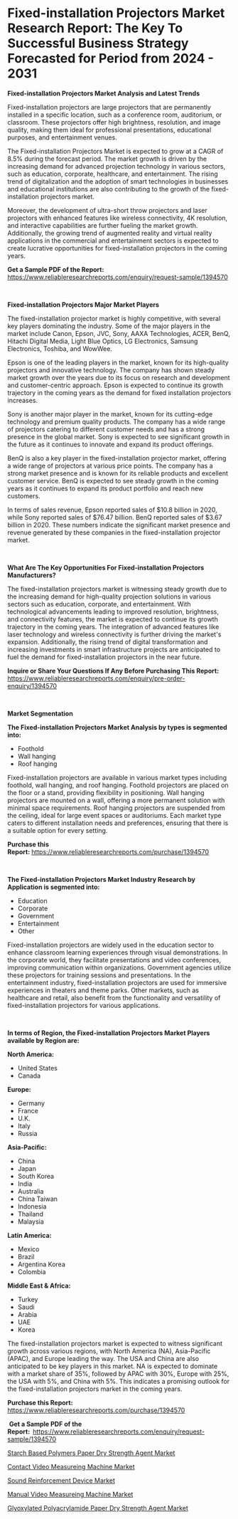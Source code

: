 <p><h1>Fixed-installation Projectors Market Research Report: The Key To Successful Business Strategy Forecasted for Period from 2024 - 2031</h1></p><p><strong>Fixed-installation Projectors Market Analysis and Latest Trends</strong></p>
<p><p>Fixed-installation projectors are large projectors that are permanently installed in a specific location, such as a conference room, auditorium, or classroom. These projectors offer high brightness, resolution, and image quality, making them ideal for professional presentations, educational purposes, and entertainment venues.</p><p>The Fixed-installation Projectors Market is expected to grow at a CAGR of 8.5% during the forecast period. The market growth is driven by the increasing demand for advanced projection technology in various sectors, such as education, corporate, healthcare, and entertainment. The rising trend of digitalization and the adoption of smart technologies in businesses and educational institutions are also contributing to the growth of the fixed-installation projectors market.</p><p>Moreover, the development of ultra-short throw projectors and laser projectors with enhanced features like wireless connectivity, 4K resolution, and interactive capabilities are further fueling the market growth. Additionally, the growing trend of augmented reality and virtual reality applications in the commercial and entertainment sectors is expected to create lucrative opportunities for fixed-installation projectors in the coming years.</p></p>
<p><strong>Get a Sample PDF of the Report:&nbsp;</strong> <a href="https://www.reliableresearchreports.com/enquiry/request-sample/1394570">https://www.reliableresearchreports.com/enquiry/request-sample/1394570</a></p>
<p>&nbsp;</p>
<p><strong>Fixed-installation Projectors Major Market Players</strong></p>
<p><p>The fixed-installation projector market is highly competitive, with several key players dominating the industry. Some of the major players in the market include Canon, Epson, JVC, Sony, AAXA Technologies, ACER, BenQ, Hitachi Digital Media, Light Blue Optics, LG Electronics, Samsung Electronics, Toshiba, and WowWee.</p><p>Epson is one of the leading players in the market, known for its high-quality projectors and innovative technology. The company has shown steady market growth over the years due to its focus on research and development and customer-centric approach. Epson is expected to continue its growth trajectory in the coming years as the demand for fixed installation projectors increases.</p><p>Sony is another major player in the market, known for its cutting-edge technology and premium quality products. The company has a wide range of projectors catering to different customer needs and has a strong presence in the global market. Sony is expected to see significant growth in the future as it continues to innovate and expand its product offerings.</p><p>BenQ is also a key player in the fixed-installation projector market, offering a wide range of projectors at various price points. The company has a strong market presence and is known for its reliable products and excellent customer service. BenQ is expected to see steady growth in the coming years as it continues to expand its product portfolio and reach new customers.</p><p>In terms of sales revenue, Epson reported sales of $10.8 billion in 2020, while Sony reported sales of $76.47 billion. BenQ reported sales of $3.67 billion in 2020. These numbers indicate the significant market presence and revenue generated by these companies in the fixed-installation projector market.</p></p>
<p>&nbsp;</p>
<p><strong>What Are The Key Opportunities For Fixed-installation Projectors Manufacturers?</strong></p>
<p><p>The fixed-installation projectors market is witnessing steady growth due to the increasing demand for high-quality projection solutions in various sectors such as education, corporate, and entertainment. With technological advancements leading to improved resolution, brightness, and connectivity features, the market is expected to continue its growth trajectory in the coming years. The integration of advanced features like laser technology and wireless connectivity is further driving the market's expansion. Additionally, the rising trend of digital transformation and increasing investments in smart infrastructure projects are anticipated to fuel the demand for fixed-installation projectors in the near future.</p></p>
<p><strong>Inquire or Share Your Questions If Any Before Purchasing This Report:</strong> <a href="https://www.reliableresearchreports.com/enquiry/pre-order-enquiry/1394570">https://www.reliableresearchreports.com/enquiry/pre-order-enquiry/1394570</a></p>
<p>&nbsp;</p>
<p><strong>Market Segmentation</strong></p>
<p><strong>The Fixed-installation Projectors Market Analysis by types is segmented into:</strong></p>
<p><ul><li>Foothold</li><li>Wall hanging</li><li>Roof hanging</li></ul></p>
<p><p>Fixed-installation projectors are available in various market types including foothold, wall hanging, and roof hanging. Foothold projectors are placed on the floor or a stand, providing flexibility in positioning. Wall hanging projectors are mounted on a wall, offering a more permanent solution with minimal space requirements. Roof hanging projectors are suspended from the ceiling, ideal for large event spaces or auditoriums. Each market type caters to different installation needs and preferences, ensuring that there is a suitable option for every setting.</p></p>
<p><strong>Purchase this Report:&nbsp;</strong><a href="https://www.reliableresearchreports.com/purchase/1394570">https://www.reliableresearchreports.com/purchase/1394570</a></p>
<p>&nbsp;</p>
<p><strong>The Fixed-installation Projectors Market Industry Research by Application is segmented into:</strong></p>
<p><ul><li>Education</li><li>Corporate</li><li>Government</li><li>Entertainment</li><li>Other</li></ul></p>
<p><p>Fixed-installation projectors are widely used in the education sector to enhance classroom learning experiences through visual demonstrations. In the corporate world, they facilitate presentations and video conferences, improving communication within organizations. Government agencies utilize these projectors for training sessions and presentations. In the entertainment industry, fixed-installation projectors are used for immersive experiences in theaters and theme parks. Other markets, such as healthcare and retail, also benefit from the functionality and versatility of fixed-installation projectors for various applications.</p></p>
<p>&nbsp;</p>
<p><strong>In terms of Region, the Fixed-installation Projectors Market Players available by Region are:</strong></p>
<p>
    <p> <strong> North America: </strong>
        <ul>
            <li>United States</li>
            <li>Canada</li>
        </ul>
        </p> 
    <p> <strong> Europe: </strong>
        <ul>
            <li>Germany</li>
            <li>France</li>
            <li>U.K.</li>
            <li>Italy</li>
            <li>Russia</li>
        </ul>
        </p> 
    <p> <strong> Asia-Pacific: </strong>
        <ul>
            <li>China</li>
            <li>Japan</li>
            <li>South Korea</li>
            <li>India</li>
            <li>Australia</li>
            <li>China Taiwan</li>
            <li>Indonesia</li>
            <li>Thailand</li>
            <li>Malaysia</li>
        </ul>
        </p> 
    <p> <strong> Latin America: </strong>
        <ul>
            <li>Mexico</li>
            <li>Brazil</li>
            <li>Argentina Korea</li>
            <li>Colombia</li>
        </ul>
        </p> 
    <p> <strong> Middle East & Africa: </strong>
        <ul>
            <li>Turkey</li>
            <li>Saudi</li>
            <li>Arabia</li>
            <li>UAE</li>
            <li>Korea</li>
        </ul>
    </p>
    </p>
<p><p>The fixed-installation projectors market is expected to witness significant growth across various regions, with North America (NA), Asia-Pacific (APAC), and Europe leading the way. The USA and China are also anticipated to be key players in this market. NA is expected to dominate with a market share of 35%, followed by APAC with 30%, Europe with 25%, the USA with 5%, and China with 5%. This indicates a promising outlook for the fixed-installation projectors market in the coming years.</p></p>
<p><strong>Purchase this Report: </strong><a href="https://www.reliableresearchreports.com/purchase/1394570">https://www.reliableresearchreports.com/purchase/1394570</a></p>
<p>&nbsp;<strong>Get a Sample PDF of the Report:&nbsp;&nbsp;</strong><a href="https://www.reliableresearchreports.com/enquiry/request-sample/1394570">https://www.reliableresearchreports.com/enquiry/request-sample/1394570</a></p>
<p><strong></strong></p>
<p><p><a href="https://github.com/arionmp/Market-Research-Report-List-1/blob/main/starch-based-polymers-paper-dry-strength-agent-market.md">Starch Based Polymers Paper Dry Strength Agent Market</a></p><p><a href="https://medium.com/@karleeprice2004/contact-video-measureing-machine-market-research-report-its-history-and-forecast-2024-to-2031-c40421f46320">Contact Video Measureing Machine Market</a></p><p><a href="https://medium.com/@evertkohler82/sound-reinforcement-device-market-competitive-analysis-market-trends-and-forecast-to-2031-9f3520cb5fab">Sound Reinforcement Device Market</a></p><p><a href="https://medium.com/@karleeprice2004/analyzing-manual-video-measureing-machine-market-global-industry-perspective-and-forecast-2024-to-0900f1b995f6">Manual Video Measureing Machine Market</a></p><p><a href="https://github.com/markusgodoy/Market-Research-Report-List-1/blob/main/glyoxylated-polyacrylamide-paper-dry-strength-agent-market.md">Glyoxylated Polyacrylamide Paper Dry Strength Agent Market</a></p></p>